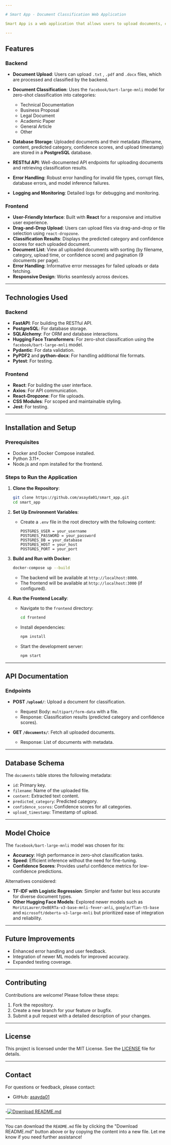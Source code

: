 ```yaml
---

# Smart App - Document Classification Web Application

Smart App is a web application that allows users to upload documents, classify them into predefined categories using a pre-trained machine learning model, and view the classification results. The application is built with a **FastAPI backend** and a **React frontend**, leveraging modern tools and libraries for seamless functionality.

---
```


## Features

### Backend
- **Document Upload**: Users can upload `.txt` , `.pdf` and `.docx` files, which are processed and classified by the backend.
- **Document Classification**: Uses the `facebook/bart-large-mnli` model for zero-shot classification into categories:
  - Technical Documentation
  - Business Proposal
  - Legal Document
  - Academic Paper
  - General Article
  - Other

- **Database Storage**: Uploaded documents and their metadata (filename, content, predicted category, confidence scores, and upload timestamp) are stored in a **PostgreSQL** database.
- **RESTful API**: Well-documented API endpoints for uploading documents and retrieving classification results.
- **Error Handling**: Robust error handling for invalid file types, corrupt files, database errors, and model inference failures.
- **Logging and Monitoring**: Detailed logs for debugging and monitoring.

### Frontend
- **User-Friendly Interface**: Built with **React** for a responsive and intuitive user experience.
- **Drag-and-Drop Upload**: Users can upload files via drag-and-drop or file selection using `react-dropzone`.
- **Classification Results**: Displays the predicted category and confidence scores for each uploaded document.
- **Document List**: View all uploaded documents with sorting (by filename, category, upload time, or confidence score) and pagination (9 documents per page).
- **Error Handling**: Informative error messages for failed uploads or data fetching.
- **Responsive Design**: Works seamlessly across devices.

---

## Technologies Used

### Backend
- **FastAPI**: For building the RESTful API.
- **PostgreSQL**: For database storage.
- **SQLAlchemy**: For ORM and database interactions.
- **Hugging Face Transformers**: For zero-shot classification using the `facebook/bart-large-mnli` model.
- **Pydantic**: For data validation.
- **PyPDF2** and **python-docx**: For handling additional file formats.
- **Pytest**: For testing.

### Frontend
- **React**: For building the user interface.
- **Axios**: For API communication.
- **React-Dropzone**: For file uploads.
- **CSS Modules**: For scoped and maintainable styling.
- **Jest**: For testing.

---

## Installation and Setup

### Prerequisites
- Docker and Docker Compose installed.
- Python 3.11+.
- Node.js and npm installed for the frontend.

### Steps to Run the Application

1. **Clone the Repository**:
   ```bash
   git clone https://github.com/asayda01/smart_app.git
   cd smart_app
   ```

2. **Set Up Environment Variables**:
   - Create a `.env` file in the root directory with the following content:
     ```plaintext
     POSTGRES_USER = your_username
     POSTGRES_PASSWORD = your_password
     POSTGRES_DB = your_database
     POSTGRES_HOST = your_host
     POSTGRES_PORT = your_port
     ```

3. **Build and Run with Docker**:
   ```bash
   docker-compose up --build
   ```
   - The backend will be available at `http://localhost:8000`.
   - The frontend will be available at `http://localhost:3000` (if configured).

4. **Run the Frontend Locally**:
   - Navigate to the `frontend` directory:
     ```bash
     cd frontend
     ```
   - Install dependencies:
     ```bash
     npm install
     ```
   - Start the development server:
     ```bash
     npm start
     ```

---

## API Documentation

### Endpoints
- **POST `/upload/`**: Upload a document for classification.
  - Request Body: `multipart/form-data` with a file.
  - Response: Classification results (predicted category and confidence scores).


- **GET `/documents/`**: Fetch all uploaded documents.
  - Response: List of documents with metadata.

---

## Database Schema

The `documents` table stores the following metadata:
- `id`: Primary key.
- `filename`: Name of the uploaded file.
- `content`: Extracted text content.
- `predicted_category`: Predicted category.
- `confidence_scores`: Confidence scores for all categories.
- `upload_timestamp`: Timestamp of upload.

---

## Model Choice

The `facebook/bart-large-mnli` model was chosen for its:
- **Accuracy**: High performance in zero-shot classification tasks.
- **Speed**: Efficient inference without the need for fine-tuning.
- **Confidence Scores**: Provides useful confidence metrics for low-confidence predictions.

Alternatives considered:
- **TF-IDF with Logistic Regression**: Simpler and faster but less accurate for diverse document types.
- **Other Hugging Face Models**: Explored newer models such as `MoritzLaurer/DeBERTa-v3-base-mnli-fever-anli`,
`google/flan-t5-base` and `microsoft/deberta-v3-large-mnli` but prioritized ease of integration and reliability.

---

## Future Improvements
- Enhanced error handling and user feedback.
- Integration of newer ML models for improved accuracy.
- Expanded testing coverage.

---

## Contributing

Contributions are welcome! Please follow these steps:
1. Fork the repository.
2. Create a new branch for your feature or bugfix.
3. Submit a pull request with a detailed description of your changes.

---

## License

This project is licensed under the MIT License. See the [LICENSE](LICENSE) file for details.

---

## Contact

For questions or feedback, please contact:
-  GitHub: [asayda01](https://github.com/asayda01)

---

-[![Download README.md](https://img.shields.io/badge/Download-README.md-blue)](https://raw.githubusercontent.com/asayda01/smart_app/main/README.md)

---

You can download the `README.md` file by clicking the "Download README.md" button above or by copying the content into a new file. Let me know if you need further assistance!